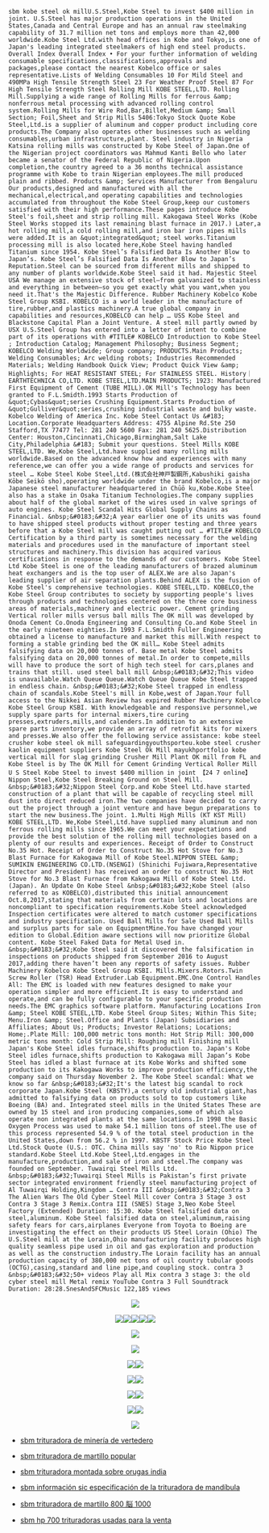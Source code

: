 
```
sbm kobe ​​steel ok millU.S.Steel,Kobe Steel to invest $400 million in joint. U.S.Steel has major production operations in the United States,Canada and Central Europe and has an annual raw steelmaking capability of 31.7 million net tons and employs more than 42,000 worldwide.Kobe Steel Ltd.with head offices in Kobe and Tokyo,is one of Japan's leading integrated steelmakers of high end steel products. Overall Index Overall Index • For your further information of welding consumable specifications,classifications,approvals and packages,please contact the nearest Kobelco office or sales representative.Lists of Welding Consumables 10 For Mild Steel and 490MPa High Tensile Strength Steel 23 For Weather Proof Steel 87 For High Tensile Strength Steel Rolling Mill KOBE STEEL,LTD. Rolling Mill.Supplying a wide range of Rolling Mills for ferrous &amp; nonferrous metal processing with advanced rolling control system.Rolling Mills for Wire Rod,Bar,Billet,Medium &amp; Small Section; Foil,Sheet and Strip Mills 5406:Tokyo Stock Quote Kobe Steel,Ltd.is a supplier of aluminum and copper product including core products.The Company also operates other businesses such as welding consumables,urban infrastructure,plant. Steel industry in Nigeria Katsina rolling mills was constructed by Kobe Steel of Japan.One of the Nigerian project coordinators was Mahmud Kanti Bello who later became a senator of the Federal Republic of Nigeria.Upon completion,the country agreed to a 36 months technical assistance programme with Kobe to train Nigerian employees.The mill produced plain and ribbed. Products &amp; Services Manufacturer from Bengaluru Our products,designed and manufactured with all the mechanical,electrical,and operating capabilities and technologies accumulated from throughout the Kobe Steel Group,keep our customers satisfied with their high performance.These pages introduce Kobe Steel's foil,sheet and strip rolling mill. Kakogawa Steel Works (Kobe Steel Works stopped its last remaining blast furnace in 2017.) Later,a hot rolling mill,a cold rolling mill,and iron bar iron pipes mills were added.It is an &quot;integrated&quot; steel works.Titanium processing mill is also located here,Kobe Steel having handled Titanium since 1954. Kobe Steel’s Falsified Data Is Another Blow to Japan’s. Kobe Steel’s Falsified Data Is Another Blow to Japan’s Reputation.Steel can be sourced from different mills and shipped to any number of plants worldwide.Kobe Steel said it had. Majestic Steel USA We manage an extensive stock of steel—from galvanized to stainless and everything in between—so you get exactly what you want,when you need it.That's the Majestic Difference. Rubber Machinery Kobelco Kobe Steel Group KSBI. KOBELCO is a world leader in the manufacture of tire,rubber,and plastics machinery.A true global company in capabilities and resources,KOBELCO can help … USS Kobe Steel and Blackstone Capital Plan a Joint Venture. A steel mill partly owned by USX U.S.Steel Group has entered into a letter of intent to combine part of its operations with #TITLE# KOBELCO Introduction to Kobe Steel ; Introduction Catalog; Management Philosophy; Business Segment; KOBELCO Welding Worldwide; Group company; PRODUCTS.Main Products; Welding Consumables; Arc welding robots; Industries Recommended Materials; Welding Handbook Quick View; Product Quick View &amp; Highlights; For HEAT RESISTANT STEEL; For STAINLESS STEEL. History｜EARTHTECHNICA CO,LTD. KOBE STEEL,LTD.MAIN PRODUCTS; 1923: Manufactured First Equipment of Cement (TUBE MILL).OK Mill's Technology has been granted to F.L.Smidth.1993 Starts Production of &quot;Cybas&quot;series Crushing Equipment.Starts Production of &quot;Gulliver&quot;series,crushing industrial waste and bulky waste. Kobelco Welding of America Inc. Kobe Steel Contact Us &#183; Location.Corporate Headquarters Address: 4755 Alpine Rd.Ste 250 Stafford,TX 77477 Tel: 281 240 5600 Fax: 281 240 5625.Distribution Center: Houston,Cincinnati,Chicago,Birmingham,Salt Lake City,Philadelphia &#183; Submit your questions. Steel Mills KOBE STEEL,LTD. We,Kobe Steel,Ltd.have supplied many rolling mills worldwide.Based on the advanced know how and experiences with many reference,we can offer you a wide range of products and services for steel … Kobe Steel Kobe Steel,Ltd.(株式会社神戸製鋼所,Kabushiki gaisha Kōbe Seikō sho),operating worldwide under the brand Kobelco,is a major Japanese steel manufacturer headquartered in Chūō ku,Kobe.Kobe Steel also has a stake in Osaka Titanium Technologies.The company supplies about half of the global market of the wires used in valve springs of auto engines. Kobe Steel Scandal Hits Global Supply Chains as Financial. &nbsp;&#0183;&#32;A year earlier one of its units was found to have shipped steel products without proper testing and three years before that a Kobe Steel mill was caught putting out … #TITLE# KOBELCO Certification by a third party is sometimes necessary for the welding materials and procedures used in the manufacture of important steel structures and machinery.This division has acquired various certifications in response to the demands of our customers. Kobe Steel Ltd Kobe Steel is one of the leading manufacturers of brazed aluminum heat exchangers and is the top user of ALEX.We are also Japan's leading supplier of air separation plants.Behind ALEX is the fusion of Kobe Steel's comprehensive technologies. KOBE STEEL,LTD. KOBELCO,the Kobe Steel Group contributes to society by supporting people's lives through products and technologies centered on the three core business areas of materials,machinery and electric power. Cement grinding Vertical roller mills versus ball mills The OK mill was developed by Onoda Cement Co.Onoda Engineering and Consulting Co.and Kobe Steel in the early nineteen eighties.In 1993 F.L.Smidth Fuller Engineering obtained a license to manufacture and market this mill.With respect to forming a stable grinding bed the OK mill… Kobe Steel admits falsifying data on 20,000 tonnes of. Base metal Kobe Steel admits falsifying data on 20,000 tonnes of metal.In order to compete,mills will have to produce the sort of high tech steel for cars,planes and trains that still. used steel ball mill &nbsp;&#0183;&#32;This video is unavailable.Watch Queue Queue.Watch Queue Queue Kobe Steel trapped in endless chain. &nbsp;&#0183;&#32;Kobe Steel trapped in endless chain of scandals.Kobe Steel's mill in Kobe,west of Japan.Your full access to the Nikkei Asian Review has expired Rubber Machinery Kobelco Kobe Steel Group KSBI. With knowledgeable and responsive personnel,we supply spare parts for internal mixers,tire curing presses,extruders,mills,and calenders.In addition to an extensive spare parts inventory,we provide an array of retrofit kits for mixers and presses.We also offer the following service assistance: kobe steel crusher kobe steel ok mill safeguardingyouthsporteu.kobe steel crusher kaolin equipment suppliers Kobe Steel Ok Mill mayukhportfolio kobe vertical mill for slag grinding Crusher Mill Plant OK mill from FL and Kobe Steel is by The OK Mill for Cement Grinding Vertical Roller Mill U S Steel Kobe Steel to invest $400 million in joint 【24 7 online】 Nippon Steel,Kobe Steel Breaking Ground on Steel Mill. &nbsp;&#0183;&#32;Nippon Steel Corp.and Kobe Steel Ltd.have started construction of a plant that will be capable of recycling steel mill dust into direct reduced iron.The two companies have decided to carry out the project through a joint venture and have begun preparations to start the new business.The joint. 1.Multi High Mills (KT KST Mill) KOBE STEEL,LTD. We,Kobe Steel,Ltd.have supplied many aluminum and non ferrous rolling mills since 1965.We can meet your expectations and provide the best solution of the rolling mill technologies based on a plenty of our results and experiences. Receipt of Order to Construct No.35 Hot. Receipt of Order to Construct No.35 Hot Stove for No.3 Blast Furnace for Kakogawa Mill of Kobe Steel.NIPPON STEEL &amp; SUMIKIN ENGINEERING CO.LTD.(NSENGI) (Shinichi Fujiwara,Representative Director and President) has received an order to construct No.35 Hot Stove for No.3 Blast Furnace from Kakogawa Mill of Kobe Steel Ltd.(Japan). An Update On Kobe Steel &nbsp;&#0183;&#32;Kobe Steel (also referred to as KOBELCO),distributed this initial announcement Oct.8,2017,stating that materials from certain lots and locations are noncompliant to specification requirements.Kobe Steel acknowledged Inspection certificates were altered to match customer specifications and industry specification. Used Ball Mills for Sale Used Ball Mills and surplus parts for sale on EquipmentMine.You have changed your edition to Global.Edition aware sections will now prioritize Global content. Kobe Steel Faked Data for Metal Used in. &nbsp;&#0183;&#32;Kobe Steel said it discovered the falsification in inspections on products shipped from September 2016 to August 2017,adding there haven’t been any reports of safety issues. Rubber Machinery Kobelco Kobe Steel Group KSBI. Mills.Mixers.Rotors.Twin Screw Roller (TSR) Head Extruder.Lab Equipment.EMC.One Control Handles All: The EMC is loaded with new features designed to make your operation simpler and more efficient.It is easy to understand and operate,and can be fully configurable to your specific production needs.The EMC graphics software platform. Manufacturing Locations Iron &amp; Steel KOBE STEEL,LTD. Kobe Steel Group Sites; Within This Site; Menu.Iron &amp; Steel.Office and Plants (Japan) Subsidiaries and Affiliates; About Us; Products; Investor Relations; Locations; Home;.Plate Mill: 100,000 metric tons month: Hot Strip Mill: 300,000 metric tons month: Cold Strip Mill: Roughing mill Finishing mill Japan's Kobe Steel idles furnace,shifts production to. Japan's Kobe Steel idles furnace,shifts production to Kakogawa mill Japan’s Kobe Steel has idled a blast furnace at its Kobe Works and shifted some production to its Kakogawa Works to improve production efficiency,the company said on Thursday November 2. The Kobe Steel scandal: What we know so far &nbsp;&#0183;&#32;It's the latest big scandal to rock corporate Japan.Kobe Steel (KBSTY),a century old industrial giant,has admitted to falsifying data on products sold to top customers like Boeing (BA) and. Integrated steel mills in the United States These are owned by 15 steel and iron producing companies,some of which also operate non integrated plants at the same locations.In 1998 the Basic Oxygen Process was used to make 54.1 million tons of steel.The use of this process represented 54.9 % of the total steel production in the United States,down from 56.2 % in 1997. KBSTF Stock Price Kobe Steel Ltd.Stock Quote (U.S.: OTC. China mills say 'no' to Rio Nippon price standard.Kobe Steel Ltd.Kobe Steel,Ltd.engages in the manufacture,production,and sale of iron and steel.The company was founded on September. Tuwairqi Steel Mills Ltd. &nbsp;&#0183;&#32;Tuwairqi Steel Mills is Pakistan’s first private sector integrated environment friendly steel manufacturing project of Al Tuwairqi Holding,Kingdom … Contra III &nbsp;&#0183;&#32;Contra 3 The Alien Wars The Old Cyber Steel Mill cover Contra 3 Stage 3 ost Contra 3 Stage 3 Remix.Contra III (SNES) Stage 3,Neo Kobe Steel Factory (Extended) Duration: 15:30. Kobe Steel falsified data on steel,aluminum. Kobe Steel falsified data on steel,aluminum,raising safety fears for cars,airplanes Everyone from Toyota to Boeing are investigating the effect on their products US Steel Lorain (Ohio) The U.S.Steel mill at the Lorain,Ohio manufacturing facility produces high quality seamless pipe used in oil and gas exploration and production as well as the construction industry.The Lorain facility has an annual production capacity of 380,000 net tons of oil country tubular goods (OCTG),casing,standard and line pipe,and coupling stock. contra 3 &nbsp;&#0183;&#32;50+ videos Play all Mix contra 3 stage 3: the old cyber steel mill Metal remix YouTube Contra 3 Full Soundtrack Duration: 28:28.SnesAndSFCMusic 122,185 views 
```

<div align="center">

<a href="https://es-crusher.shibang-china.com/github&k=sbm+kobe+%E2%80%8B%E2%80%8Bsteel+ok+mill"><img src="https://static.shibang-china.com/es/crusher/logo.jpg"></a>

<a href="https://es-crusher.shibang-china.com/github&k=sbm+kobe+%E2%80%8B%E2%80%8Bsteel+ok+mill"><img src="https://static.shibang-china.com/es/crusher/index.jpg"></a><a href="https://es-crusher.shibang-china.com/material.htmlgithub&k=sbm+kobe+%E2%80%8B%E2%80%8Bsteel+ok+mill"><img src="https://static.shibang-china.com/es/crusher/material.jpg"></a><a href="https://es-crusher.shibang-china.com/application.htmlgithub&k=sbm+kobe+%E2%80%8B%E2%80%8Bsteel+ok+mill"><img src="https://static.shibang-china.com/es/crusher/application.jpg"></a><a href="https://es-crusher.shibang-china.com/aboutus.htmlgithub&k=sbm+kobe+%E2%80%8B%E2%80%8Bsteel+ok+mill"><img src="https://static.shibang-china.com/es/crusher/aboutus.jpg"></a><a href="https://es-crusher.shibang-china.com/contact.htmlgithub&k=sbm+kobe+%E2%80%8B%E2%80%8Bsteel+ok+mill"><img src="https://static.shibang-china.com/es/crusher/contact.jpg"></a>

<a href="https://es-crusher.shibang-china.com/github&k=sbm+kobe+%E2%80%8B%E2%80%8Bsteel+ok+mill"><img src="https://static.shibang-china.com/es/crusher/banner.jpg"></a>

<a href="https://swt.shibang-china.com/github&k=sbm+kobe+%E2%80%8B%E2%80%8Bsteel+ok+mill"><img src="https://static.shibang-china.com/es/crusher/text.jpg"></a>

<a href="https://swt.shibang-china.com/github&k=sbm+kobe+%E2%80%8B%E2%80%8Bsteel+ok+mill"><img src="https://static.shibang-china.com/es/crusher/chat.jpg"></a><a href="https://es-crusher.shibang-china.com/contact.htmlgithub&k=sbm+kobe+%E2%80%8B%E2%80%8Bsteel+ok+mill"><img src="https://static.shibang-china.com/es/crusher/message.jpg"></a>

<a href="https://es-crusher.shibang-china.com/products/pe.htmlgithub&k=sbm+kobe+%E2%80%8B%E2%80%8Bsteel+ok+mill"><img src="https://static.shibang-china.com/es/crusher/pe.jpg"></a><a href="https://es-crusher.shibang-china.com/products/pf.htmlgithub&k=sbm+kobe+%E2%80%8B%E2%80%8Bsteel+ok+mill"><img src="https://static.shibang-china.com/es/crusher/pf.jpg"></a>

<a href="https://es-crusher.shibang-china.com/products/hpt.htmlgithub&k=sbm+kobe+%E2%80%8B%E2%80%8Bsteel+ok+mill"><img src="https://static.shibang-china.com/es/crusher/hpt.jpg"></a><a href="https://es-crusher.shibang-china.com/products/vsi.htmlgithub&k=sbm+kobe+%E2%80%8B%E2%80%8Bsteel+ok+mill"><img src="https://static.shibang-china.com/es/crusher/vsi.jpg"></a>

<a href="https://es-crusher.shibang-china.com/products/klv.htmlgithub&k=sbm+kobe+%E2%80%8B%E2%80%8Bsteel+ok+mill"><img src="https://static.shibang-china.com/es/crusher/klv.jpg"></a><a href="https://es-crusher.shibang-china.com/products/portable.htmlgithub&k=sbm+kobe+%E2%80%8B%E2%80%8Bsteel+ok+mill"><img src="https://static.shibang-china.com/es/crusher/portable.jpg"></a>

<a href="https://swt.shibang-china.com/github&k=sbm+kobe+%E2%80%8B%E2%80%8Bsteel+ok+mill"><img src="https://static.shibang-china.com/es/crusher/case.jpg"></a>

</div>


* [sbm trituradora de minería de vertedero](sbm%20trituradora%20de%20miner%C3%ADa%20de%20vertedero.md)

* [sbm trituradora de martillo popular](sbm%20trituradora%20de%20martillo%20popular.md)

* [sbm trituradora montada sobre orugas india](sbm%20trituradora%20montada%20sobre%20orugas%20india.md)

* [sbm información sic especificación de la trituradora de mandíbula](sbm%20informaci%C3%B3n%20sic%20especificaci%C3%B3n%20de%20la%20trituradora%20de%20mand%C3%ADbula.md)

* [sbm trituradora de martillo 800 脳 1000](sbm%20trituradora%20de%20martillo%20800%20%E8%84%B3%201000.md)

* [sbm hp 700 trituradoras usadas para la venta](sbm%20hp%20700%20trituradoras%20usadas%20para%20la%20venta.md)